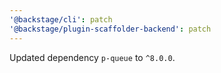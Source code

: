 ```yaml
---
'@backstage/cli': patch
'@backstage/plugin-scaffolder-backend': patch
---
```


Updated dependency `p-queue` to `^8.0.0`.
